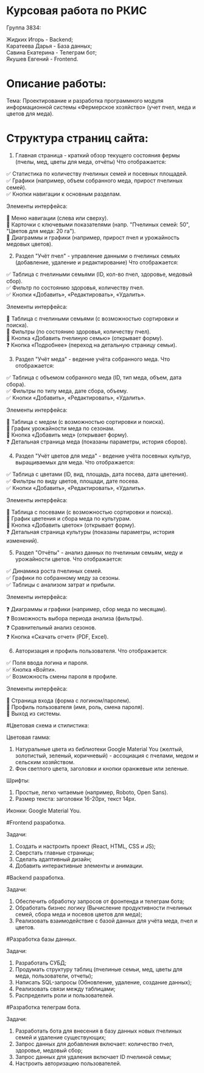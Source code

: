 # Курсовая работа по РКИС

Группа 3834:

Жидких Игорь - Backend;  
Каратеева Дарья - База данных;  
Савина Екатерина - Телеграм бот;  
Якушев Евгений - Frontend.

# Описание работы:

Тема: Проектирование и разработка программного модуля информационной системы «Фермерское хозяйство» (учет пчел, меда и цветов для меда).

# Структура страниц сайта:

 1. Главная страница - краткий обзор текущего состояния фермы (пчелы, мед, цветы для меда, отчёты)
Что отображается:

✅ Статистика по количеству пчелиных семей и посевных площадей.  
✅ Графики (например, объем собранного меда, прирост пчелиных семей).  
✅ Кнопки навигации к основным разделам.

Элементы интерфейса:

🔹 Меню навигации (слева или сверху).  
🔹 Карточки с ключевыми показателями (напр. "Пчелиных семей: 50", "Цветов для меда: 20 га").  
🔹 Диаграммы и графики (например, прирост пчел и урожайность медовых цветов).

 2. Раздел "Учёт пчел" - управление данными о пчелиных семьях (добавление, удаление и редактирование)
Что отображается:

✅ Таблица с пчелиными семьями (ID, кол-во пчел, здоровье, медовый сбор).  
✅ Фильтр по состоянию здоровья, количеству пчел.  
✅ Кнопки «Добавить», «Редактировать», «Удалить».

Элементы интерфейса:

🔹 Таблица с пчелиными семьями (с возможностью сортировки и поиска).  
🔹 Фильтры (по состоянию здоровья, количеству пчел).  
🔹 Кнопка «Добавить пчелиную семью» (открывает форму).  
❓ Кнопка «Подробнее» (переход на детальную страницу семьи).

3. Раздел "Учёт меда" - ведение учёта собранного меда.
Что отображается:

✅ Таблица с объемом собранного меда (ID, тип меда, объем, дата сбора).  
✅ Фильтры по типу меда, дате сбора, объему.  
✅ Кнопки «Добавить», «Редактировать», «Удалить».

Элементы интерфейса:

🔹 Таблица с медом (с возможностью сортировки и поиска).  
🔹 График урожайности меда по сезонам.  
🔹 Кнопка «Добавить мед» (открывает форму).  
❓ Детальная страница меда (показаны параметры, история сборов).

4. Раздел "Учёт цветов для меда" - ведение учёта посевных культур, выращиваемых для меда.
Что отображается:

✅ Таблица с цветами (ID, вид, площадь, дата посева, дата цветения).  
✅ Фильтры по виду цветов, площади, дате посева.  
✅ Кнопки «Добавить», «Редактировать», «Удалить».

Элементы интерфейса:

🔹 Таблица с посевами (с возможностью сортировки и поиска).  
🔹 График цветения и сбора меда по культурам.  
🔹 Кнопка «Добавить цветок» (открывает форму).  
❓ Детальная страница культуры (показаны параметры, история изменений).

5. Раздел "Отчёты" - анализ данных по пчелиным семьям, меду и урожайности цветов.
Что отображается:

✅ Динамика роста пчелиных семей.  
✅ Графики по собранному меду за сезоны.  
✅ Таблицы с анализом затрат и прибыли.

Элементы интерфейса:

❓ Диаграммы и графики (например, сбор меда по месяцам).  
❓ Возможность выбора периода анализа (фильтры).  
❓ Сравнительный анализ сезонов.  
❓ Кнопка «Скачать отчет» (PDF, Excel).

6. Авторизация и профиль пользователя.
Что отображается:

✅ Поля ввода логина и пароля.  
✅ Кнопка «Войти».  
✅ Возможность смены пароля в профиле.

Элементы интерфейса:

🔹 Страница входа (форма с логином/паролем).  
🔹 Профиль пользователя (имя, роль, смена пароля).  
🔹 Выход из системы.

#Цветовая схема и стилистика:

Цветовая гамма:

1. Натуральные цвета из библиотеки Google Material You (желтый, золотистый, зеленый, коричневый) - ассоциация с пчелами, медом и сельским хозяйством.
2. Фон светлого цвета, заголовки и кнопки оранжевые или зеленые.

Шрифты:

1. Простые, легко читаемые (например, Roboto, Open Sans).
2. Размер текста: заголовки 16-20px, текст 14px.

Иконки: Google Material You.

#Frontend разработка.

Задачи:

1. Создать и настроить проект (React, HTML, CSS и JS);
2. Сверстать главные страницы;
3. Сделать адаптивный дизайн;
4. Добавить интерактивные элементы и анимации.

#Backend разработка.

Задачи:

1. Обеспечить обработку запросов от фронтенда и телеграм бота;
2. Обработать бизнес логику (Вычисление продуктивности пчелиных семей, сбора меда и посевов цветов для меда);
3. Реализовать взаимодействие с базой данных для учёта меда, пчел и цветов.

#Разработка базы данных.

Задачи:

1. Разработать СУБД;
2. Продумать структуру таблиц (пчелиные семьи, мед, цветы для меда, пользователи, отчеты);
3. Написать SQL-запросы (Обновление, удаление, создание данных);
4. Реализовать связи между таблицами;
5. Распределить роли и пользователей.

#Разработка телеграм бота.

Задачи:

1. Разработать бота для внесения в базу данных новых пчелиных семей и удаление существующих;
2. Запрос данных для добавления включает: количество пчел, здоровье, медовый сбор;
3. Запрос данных для удаления включает ID пчелиной семьи;
4. Настроить авторизацию пользователей.
